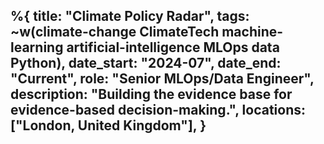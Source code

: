 %{
    title: "Climate Policy Radar",
    tags: ~w(climate-change ClimateTech machine-learning artificial-intelligence MLOps data Python),
	date_start: "2024-07",
	date_end: "Current",
	role: "Senior MLOps/Data Engineer",
	description: "Building the evidence base for evidence-based decision-making.",
	locations:  ["London, United Kingdom"],
}
---
